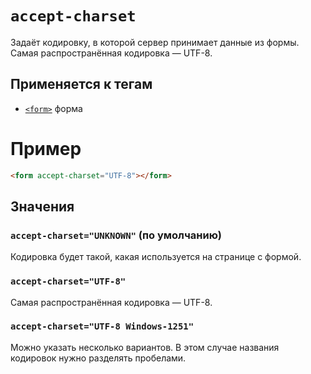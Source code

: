 # `accept-charset`

Задаёт кодировку, в которой сервер принимает данные из формы. Самая распространённая кодировка — UTF-8.

## Применяется к тегам

- [`<form>`](<../TAGS FORM/form.md>) форма

# Пример

```html
<form accept-charset="UTF-8"></form>
```

## Значения

### `accept-charset="UNKNOWN"` (по умолчанию)

Кодировка будет такой, какая используется на странице с формой.

### `accept-charset="UTF-8"`

Самая распространённая кодировка — UTF-8.

### `accept-charset="UTF-8 Windows-1251"`

Можно указать несколько вариантов. В этом случае названия кодировок нужно разделять пробелами.
